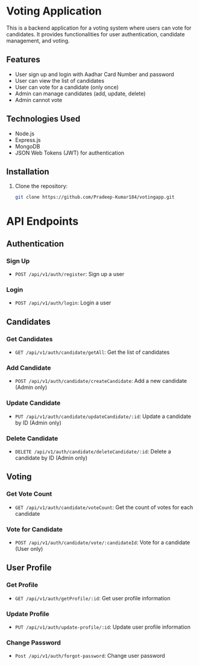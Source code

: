 # Voting Application

This is a backend application for a voting system where users can vote for candidates. It provides functionalities for user authentication, candidate management, and voting.

## Features

- User sign up and login with Aadhar Card Number and password
- User can view the list of candidates
- User can vote for a candidate (only once)
- Admin can manage candidates (add, update, delete)
- Admin cannot vote

## Technologies Used

- Node.js
- Express.js
- MongoDB
- JSON Web Tokens (JWT) for authentication

## Installation

1. Clone the repository:

   ```bash
   git clone https://github.com/Pradeep-Kumar184/votingapp.git


# API Endpoints

## Authentication

### Sign Up
- `POST /api/v1/auth/register`: Sign up a user

### Login
- `POST /api/v1/auth/login`: Login a user

## Candidates

### Get Candidates
- `GET /api/v1/auth/candidate/getAll`: Get the list of candidates

### Add Candidate
- `POST /api/v1/auth/candidate/createCandidate`: Add a new candidate (Admin only)

### Update Candidate
- `PUT /api/v1/auth/candidate/updateCandidate/:id`: Update a candidate by ID (Admin only)

### Delete Candidate
- `DELETE /api/v1/auth/candidate/deleteCandidate/:id`: Delete a candidate by ID (Admin only)

## Voting

### Get Vote Count
- `GET /api/v1/auth/candidate/voteCount`: Get the count of votes for each candidate

### Vote for Candidate
- `POST /api/v1/auth/candidate/vote/:candidateId`: Vote for a candidate (User only)

## User Profile

### Get Profile
- `GET /api/v1/auth/getProfile/:id`: Get user profile information
  
### Update Profile
- `PUT /api/v1/auth/update-profile/:id`: Update user profile information

### Change Password
- `Post /api/v1/auth/forgot-password`: Change user password
